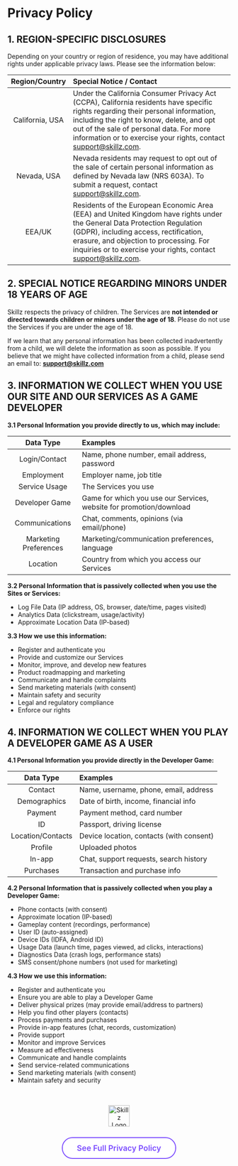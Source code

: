 # Privacy Policy

## 1. REGION-SPECIFIC DISCLOSURES

Depending on your country or region of residence, you may have additional rights under applicable privacy laws. Please see the information below:

| Region/Country   | Special Notice / Contact                                                                 |
|:----------------:|:----------------------------------------------------------------------------------------|
| California, USA  | Under the California Consumer Privacy Act (CCPA), California residents have specific rights regarding their personal information, including the right to know, delete, and opt out of the sale of personal data. For more information or to exercise your rights, contact support@skillz.com. |
| Nevada, USA      | Nevada residents may request to opt out of the sale of certain personal information as defined by Nevada law (NRS 603A). To submit a request, contact support@skillz.com. |
| EEA/UK           | Residents of the European Economic Area (EEA) and United Kingdom have rights under the General Data Protection Regulation (GDPR), including access, rectification, erasure, and objection to processing. For inquiries or to exercise your rights, contact support@skillz.com. |

## 2. SPECIAL NOTICE REGARDING MINORS UNDER 18 YEARS OF AGE

Skillz respects the privacy of children. The Services are **not intended or directed towards children or minors under the age of 18**. Please do not use the Services if you are under the age of 18.

If we learn that any personal information has been collected inadvertently from a child, we will delete the information as soon as possible. If you believe that we might have collected information from a child, please send an email to: **support@skillz.com**

## 3. INFORMATION WE COLLECT WHEN YOU USE OUR SITE AND OUR SERVICES AS A GAME DEVELOPER

**3.1 Personal Information you provide directly to us, which may include:**

| Data Type | Examples |
|:---------:|:---------|
| Login/Contact | Name, phone number, email address, password |
| Employment | Employer name, job title |
| Service Usage | The Services you use |
| Developer Game | Game for which you use our Services, website for promotion/download |
| Communications | Chat, comments, opinions (via email/phone) |
| Marketing Preferences | Marketing/communication preferences, language |
| Location | Country from which you access our Services |

**3.2 Personal Information that is passively collected when you use the Sites or Services:**
- Log File Data (IP address, OS, browser, date/time, pages visited)
- Analytics Data (clickstream, usage/activity)
- Approximate Location Data (IP-based)

**3.3 How we use this information:**
- Register and authenticate you
- Provide and customize our Services
- Monitor, improve, and develop new features
- Product roadmapping and marketing
- Communicate and handle complaints
- Send marketing materials (with consent)
- Maintain safety and security
- Legal and regulatory compliance
- Enforce our rights

## 4. INFORMATION WE COLLECT WHEN YOU PLAY A DEVELOPER GAME AS A USER

**4.1 Personal Information you provide directly in the Developer Game:**

| Data Type | Examples |
|:---------:|:---------|
| Contact | Name, username, phone, email, address |
| Demographics | Date of birth, income, financial info |
| Payment | Payment method, card number |
| ID | Passport, driving license |
| Location/Contacts | Device location, contacts (with consent) |
| Profile | Uploaded photos |
| In-app | Chat, support requests, search history |
| Purchases | Transaction and purchase info |

**4.2 Personal Information that is passively collected when you play a Developer Game:**
- Phone contacts (with consent)
- Approximate location (IP-based)
- Gameplay content (recordings, performance)
- User ID (auto-assigned)
- Device IDs (IDFA, Android ID)
- Usage Data (launch time, pages viewed, ad clicks, interactions)
- Diagnostics Data (crash logs, performance stats)
- SMS consent/phone numbers (not used for marketing)

**4.3 How we use this information:**
- Register and authenticate you
- Ensure you are able to play a Developer Game
- Deliver physical prizes (may provide email/address to partners)
- Help you find other players (contacts)
- Process payments and purchases
- Provide in-app features (chat, records, customization)
- Provide support
- Monitor and improve Services
- Measure ad effectiveness
- Communicate and handle complaints
- Send service-related communications
- Send marketing materials (with consent)
- Maintain safety and security

<div style="margin-top:48px; text-align:center;">
  <img src="{{ '/assets/images/icons/Skillz.png' | relative_url }}" alt="Skillz Logo" style="height:48px; margin-bottom:16px;">
  <br>
  <a href="https://www.skillz.com/privacy-policy/#privacy-policy" target="_blank" style="display:inline-block; padding:12px 32px; border-radius:24px; border:2px solid #7c4dff; color:#7c4dff; font-weight:600; font-size:1.1rem; background:#fff; text-decoration:none; transition:background 0.2s; margin-top:8px;">
    See Full Privacy Policy
  </a>
</div>